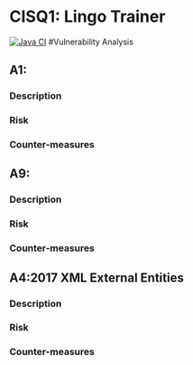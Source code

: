 # CISQ1: Lingo Trainer
[![Java CI](https://github.com/Fare-alkhadrawy/cisq1-lingo/actions/workflows/build.yml/badge.svg?branch=DeelOpdracht4)](https://github.com/Fare-alkhadrawy/cisq1-lingo/actions/workflows/build.yml)
#Vulnerability Analysis
## A1:
### Description


### Risk

### Counter-measures


## A9:
### Description

### Risk

### Counter-measures


## A4:2017 XML External Entities
### Description

### Risk


### Counter-measures
